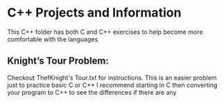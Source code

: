 # C++ Projects and Information
This C++ folder has both C and C++ exercises to help become more comfortable with the languages

## Knight’s Tour Problem:
Checkout ThefKnight's Tour.txt for instructions. This is an easier problem just to practice basic C or C++ 
I recommend starting in C then converting your program to C++ to see the differences if there are any

